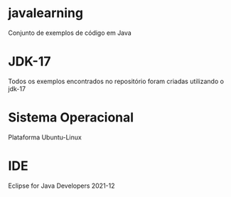 # javalearning
Conjunto de exemplos de código em Java 

# JDK-17
Todos os exemplos encontrados no repositório foram criadas utilizando o jdk-17

# Sistema Operacional
Plataforma Ubuntu-Linux 

# IDE
Eclipse for Java Developers 2021-12

